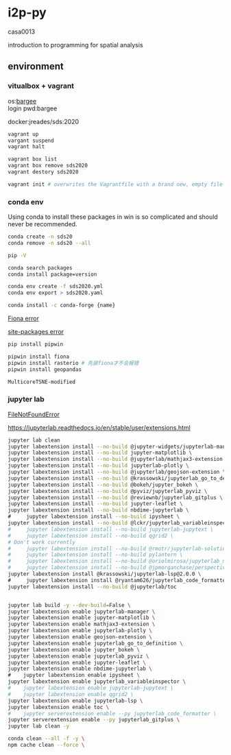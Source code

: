 # i2p-py
casa0013

introduction to programming for spatial analysis

## environment 

### vitualbox + vagrant

os:[bargee](https://github.com/bargees/barge-os)  
login pwd:bargee

docker:jreades/sds:2020

```bash
vagrant up 
vargant suspend
vagrant halt 

vagrant box list
vagrant box remove sds2020
vagrant destory sds2020

vagrant init # overwrites the Vagrantfile with a brand new, empty file
```

### conda env

Using conda to install these packages in win is so complicated and should never be recommended.

```bash
conda create -n sds20
conda remove -n sds20 --all

pip -V

conda search packages
conda install package=version

conda env create -f sds2020.yml
conda env export > sds2020.yaml

conda install -c conda-forge {name}
```

[Fiona error](https://stackoverflow.com/questions/54734667/error-installing-geopandas-a-gdal-api-version-must-be-specified-in-anaconda)

[site-packages error](https://stackoverflow.com/questions/54552367/pip-cannot-find-metadata-file-environmenterror)

```bash
pip install pipwin

pipwin install fiona 
pipwin install rasterio # 先装fiona才不会报错
pipwin install geopandas

MulticoreTSNE-modified
```

###  jupyter lab
[FileNotFoundError](https://stackoverflow.com/questions/26155135/node-npm-windows-file-paths-are-too-long-to-install-packages/37528731#37528731)

https://jupyterlab.readthedocs.io/en/stable/user/extensions.html

```bash
jupyter lab clean
jupyter labextension install --no-build @jupyter-widgets/jupyterlab-manager \
jupyter labextension install --no-build jupyter-matplotlib \ 
jupyter labextension install --no-build @jupyterlab/mathjax3-extension \ 
jupyter labextension install --no-build jupyterlab-plotly \ 
jupyter labextension install --no-build @jupyterlab/geojson-extension \ 
jupyter labextension install --no-build @krassowski/jupyterlab_go_to_definition \
jupyter labextension install --no-build @bokeh/jupyter_bokeh \ 
jupyter labextension install --no-build @pyviz/jupyterlab_pyviz \ 
jupyter labextension install --no-build @reviewnb/jupyterlab_gitplus \
jupyter labextension install --no-build jupyter-leaflet \
jupyter labextension install --no-build nbdime-jupyterlab \
#     jupyter labextension install --no-build ipysheet \ 
jupyter labextension install --no-build @lckr/jupyterlab_variableinspector \ 
#     jupyter labextension install --no-build jupyterlab-jupytext \ 
#     jupyter labextension install --no-build qgrid2 \
# Don't work currently
#     jupyter labextension install --no-build @rmotr/jupyterlab-solutions \
#     jupyter labextension install --no-build pylantern \ 
#     jupyter labextension install --no-build @oriolmirosa/jupyterlab_materialdarker \ 
#     jupyter labextension install --no-build @jpmorganchase/perspective-jupyterlab \ 
jupyter labextension install @krassowski/jupyterlab-lsp@2.0.0 \
#     jupyter labextension install @ryantam626/jupyterlab_code_formatter 
jupyter labextension install --no-build @jupyterlab/toc 


jupyter lab build -y --dev-build=False \
jupyter labextension enable jupyterlab-manager \ 
jupyter labextension enable jupyter-matplotlib \
jupyter labextension enable mathjax3-extension \ 
jupyter labextension enable jupyterlab-plotly \ 
jupyter labextension enable geojson-extension \ 
jupyter labextension enable jupyterlab_go_to_definition \
jupyter labextension enable jupyter_bokeh \
jupyter labextension enable jupyterlab_pyviz \
jupyter labextension enable jupyter-leaflet \ 
jupyter labextension enable nbdime-jupyterlab \
#    jupyter labextension enable ipysheet \ 
jupyter labextension enable jupyterlab_variableinspector \ 
#    jupyter labextension enable jupyterlab-jupytext \
#    jupyter labextension enable qgrid2 \ 
jupyter labextension enable jupyterlab-lsp \
jupyter labextension enable toc \ 
#    jupyter serverextension enable --py jupyterlab_code_formatter \
jupyter serverextension enable --py jupyterlab_gitplus \ 
jupyter lab clean -y

conda clean --all -f -y \
npm cache clean --force \
```

